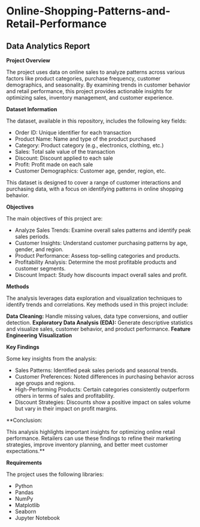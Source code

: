 # Online-Shopping-Patterns-and-Retail-Performance
## Data Analytics Report

**Project Overview**

The project uses data on online sales to analyze patterns across various factors like product categories, purchase frequency, customer demographics, and seasonality. By examining trends in customer behavior and retail performance, this project provides actionable insights for optimizing sales, inventory management, and customer experience.

**Dataset Information**

The dataset, available in this repository, includes the following key fields:

* Order ID: Unique identifier for each transaction
* Product Name: Name and type of the product purchased
* Category: Product category (e.g., electronics, clothing, etc.)
* Sales: Total sale value of the transaction
* Discount: Discount applied to each sale
* Profit: Profit made on each sale
* Customer Demographics: Customer age, gender, region, etc.

This dataset is designed to cover a range of customer interactions and purchasing data, with a focus on identifying patterns in online shopping behavior.

**Objectives**

The main objectives of this project are:

* Analyze Sales Trends: Examine overall sales patterns and identify peak sales periods.
* Customer Insights: Understand customer purchasing patterns by age, gender, and region.
* Product Performance: Assess top-selling categories and products.
* Profitability Analysis: Determine the most profitable products and customer segments.
* Discount Impact: Study how discounts impact overall sales and profit.

**Methods**

The analysis leverages data exploration and visualization techniques to identify trends and correlations. Key methods used in this project include:

**Data Cleaning:** Handle missing values, data type conversions, and outlier detection.
**Exploratory Data Analysis (EDA):** Generate descriptive statistics and visualize sales, customer behavior, and product performance.
**Feature Engineering**
**Visualization**

**Key Findings**

Some key insights from the analysis:

* Sales Patterns: Identified peak sales periods and seasonal trends.
* Customer Preferences: Noted differences in purchasing behavior across age groups and regions.
* High-Performing Products: Certain categories consistently outperform others in terms of sales and profitability.
* Discount Strategies: Discounts show a positive impact on sales volume but vary in their impact on profit margins.

**Conclusion:

This analysis highlights important insights for optimizing online retail performance. Retailers can use these findings to refine their marketing strategies, improve inventory planning, and better meet customer expectations.**

**Requirements**

The project uses the following libraries:

* Python 
* Pandas
* NumPy
* Matplotlib
* Seaborn
* Jupyter Notebook
